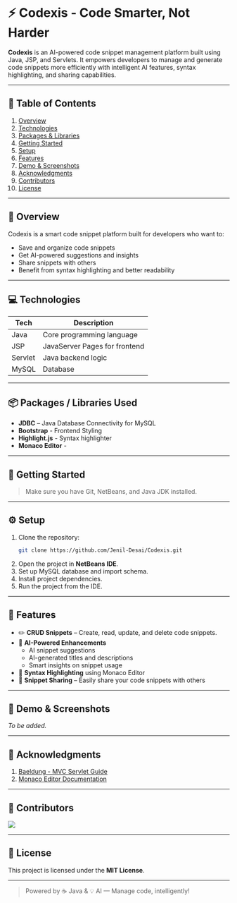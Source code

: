 # ⚡ Codexis - Code Smarter, Not Harder

**Codexis** is an AI-powered code snippet management platform built using Java, JSP, and Servlets. It empowers developers to manage and generate code snippets more efficiently with intelligent AI features, syntax highlighting, and sharing capabilities.

---

## 📑 Table of Contents

1. [Overview](#-overview)
2. [Technologies](#-technologies)
3. [Packages & Libraries](#-packages--libraries)
4. [Getting Started](#-getting-started)
5. [Setup](#-setup)
6. [Features](#-features)
7. [Demo & Screenshots](#-demo--screenshots)
8. [Acknowledgments](#-acknowledgments)
9. [Contributors](#-contributors)
10. [License](#-license)

---

## 🌟 Overview

Codexis is a smart code snippet platform built for developers who want to:
- Save and organize code snippets
- Get AI-powered suggestions and insights
- Share snippets with others
- Benefit from syntax highlighting and better readability

---

## 💻 Technologies

| Tech        | Description                    |
|-------------|--------------------------------|
| Java        | Core programming language      |
| JSP         | JavaServer Pages for frontend  |
| Servlet     | Java backend logic             |
| MySQL       | Database                       |

---

## 📦 Packages / Libraries Used

- **JDBC** – Java Database Connectivity for MySQL
- **Bootstrap** - Frontend Styling
- **Highlight.js** - Syntax highlighter
- **Monaco Editor** - 

---

## 🚀 Getting Started

> Make sure you have Git, NetBeans, and Java JDK installed.

---

## ⚙️ Setup

1. Clone the repository:
   ```bash
   git clone https://github.com/Jenil-Desai/Codexis.git
   ```
2. Open the project in **NetBeans IDE**.
3. Set up MySQL database and import schema.
4. Install project dependencies.
5. Run the project from the IDE.

---

## 🎯 Features

- ✏️ **CRUD Snippets** – Create, read, update, and delete code snippets.
- 🤖 **AI-Powered Enhancements**
  - AI snippet suggestions
  - AI-generated titles and descriptions
  - Smart insights on snippet usage
- 🎨 **Syntax Highlighting** using Monaco Editor
- 🔗 **Snippet Sharing** – Easily share your code snippets with others

---

## 📸 Demo & Screenshots

_To be added._

---

## 🙏 Acknowledgments

1. [Baeldung - MVC Servlet Guide](https://www.baeldung.com/mvc-servlet-jsp)
2. [Monaco Editor Documentation](https://microsoft.github.io/monaco-editor/)

---

## 👥 Contributors

<a href="https://github.com/Jenil-Desai/Codexis/graphs/contributors">
  <img src="https://contrib.rocks/image?repo=Jenil-Desai/Codexis" />
</a>

---

## 📜 License

This project is licensed under the **MIT License**.

---

> Powered by ☕ Java & 💡 AI — Manage code, intelligently!